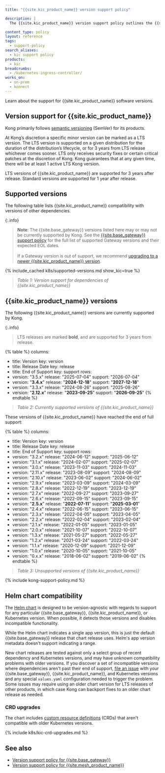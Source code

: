 ```yaml
---
title: "{{site.kic_product_name}} version support policy"

description: |
  The {{site.kic_product_name}} version support policy outlines the {{site.kic_product_name}} versioning scheme and version lifecycle, from release to sunset support.

content_type: policy
layout: reference
tags:
  - support-policy
search_aliases: 
  - kic support policy
products:
  - kic
breadcrumbs:
  - /kubernetes-ingress-controller/
works_on:
  - on-prem
  - konnect
---
```


Learn about the support for {{site.kic_product_name}} software versions.

## Version support for {{site.kic_product_name}}

Kong primarily follows [semantic versioning](https://semver.org/) (SemVer) for its products.

At Kong’s discretion a specific minor version can be marked as a LTS version. The LTS version is supported on a given distribution for the duration of the distribution’s lifecycle, or for 3 years from LTS release whichever comes sooner. LTS only receives security fixes or certain critical patches at the discretion of Kong. Kong guarantees that at any given time, there will be at least 1 active LTS Kong version.

LTS versions of {{site.kic_product_name}} are supported for 3 years after release. Standard versions are supported for 1 year after release.

## Supported versions

The following table lists {{site.kic_product_name}} compatibility with versions of other dependencies.

{:.info}
> **Note**: The {{site.base_gateway}} versions listed here may or may not be currently supported by Kong. 
See the [{{site.base_gateway}} support policy](/gateway/version-support-policy/) for the full list of supported Gateway versions and their expected EOL dates.
> <br><br>
> If a Gateway version is out of support, we recommend [upgrading to a newer {{site.kic_product_name}} version](/kubernetes-ingress-controller/faq/upgrading-ingress-controller/).

{% include_cached k8s/supported-versions.md show_kic=true %}

> _Table 1: Version support for dependencies of {{site.kic_product_name}}_

## {{site.kic_product_name}} versions

The following {{site.kic_product_name}} versions are currently supported by Kong.

{:.info}
> LTS releases are marked **bold**, and are supported for 3 years from release.

{% table %}
columns:
  - title: Version
    key: version
  - title: Release Date
    key: release
  - title: End of Support
    key: support
rows:
  - version: "3.5.x"
    release: "2025-07-04"
    support: "2026-07-04"
  - version: "**3.4.x**"
    release: "**2024-12-18**"
    support: "**2027-12-18**"
  - version: "3.3.x"
    release: "2024-08-26"
    support: "2025-08-26"
  - version: "**2.12.x**"
    release: "**2023-09-25**"
    support: "**2026-09-25**"
{% endtable %}
> _Table 2: Currently supported versions of {{site.kic_product_name}}_

These versions of {{site.kic_product_name}} have reached the end of full support:

{% table %}
columns:
  - title: Version
    key: version
  - title: Release Date
    key: release
  - title: End of Support
    key: support
rows:
  - version: "3.2.x"
    release: "2024-06-12"
    support: "2025-06-12"
  - version: "3.1.x"
    release: "2024-02-07"
    support: "2025-02-07"
  - version: "3.0.x"
    release: "2023-11-03"
    support: "2024-11-03"
  - version: "2.11.x"
    release: "2023-08-09"
    support: "2024-08-09"
  - version: "2.10.x"
    release: "2023-06-02"
    support: "2024-06-02"
  - version: "2.9.x"
    release: "2023-03-09"
    support: "2024-03-09"
  - version: "2.8.x"
    release: "2022-12-19"
    support: "2023-12-19"
  - version: "2.7.x"
    release: "2022-09-27"
    support: "2023-09-27"
  - version: "2.6.x"
    release: "2022-09-15"
    support: "2023-09-15"
  - version: "**2.5.x**"
    release: "**2022-07-11**"
    support: "**2025-03-01**"
  - version: "2.4.x"
    release: "2022-06-15"
    support: "2023-06-15"
  - version: "2.3.x"
    release: "2022-04-05"
    support: "2023-04-05"
  - version: "2.2.x"
    release: "2022-02-04"
    support: "2023-02-04"
  - version: "2.1.x"
    release: "2022-01-05"
    support: "2023-01-05"
  - version: "2.0.x"
    release: "2021-10-07"
    support: "2022-10-07"
  - version: "1.3.x"
    release: "2021-05-27"
    support: "2022-05-27"
  - version: "1.2.x"
    release: "2021-03-24"
    support: "2022-03-24"
  - version: "1.1.x"
    release: "2020-12-09"
    support: "2021-12-09"
  - version: "1.0.x"
    release: "2020-10-05"
    support: "2021-10-05"
  - version: "0.x.x"
    release: "2018-06-02"
    support: "2019-06-02"
{% endtable %}
> _Table 3: Unsupported versions of {{site.kic_product_name}}_

{% include kong-support-policy.md %}

## Helm chart compatibility

The [Helm chart](https://github.com/Kong/charts/) is designed to be version-agnostic with regards to support for any particular {{site.base_gateway}},
{{site.kic_product_name}}, or Kubernetes version. When possible, it detects
those versions and disables incompatible functionality.

While the Helm chart indicates a single app version, this is just the default
{{site.base_gateway}} release that chart release uses. Helm's app version
metadata doesn't support indicating a range.

New chart releases are tested against only a select group of recent
dependency and Kubernetes versions, and may have unknown compatibility problems
with older versions. If you discover a set of incompatible versions where
dependencies aren't past their end of support, [file an
issue](https://github.com/Kong/charts/issues/) with your {{site.base_gateway}},
{{site.kic_product_name}}, and Kubernetes versions and any special `values.yaml`
configuration needed to trigger the problem. Some issues may require using an
older chart version for LTS releases of other products, in which case Kong can
backport fixes to an older chart release as needed.

### CRD upgrades

The chart includes [custom resource definitions](https://kubernetes.io/docs/concepts/extend-kubernetes/api-extension/custom-resources/)
(CRDs) that aren't compatible with older Kubernetes versions.

{% include k8s/kic-crd-upgrades.md %}

## See also

- [Version support policy for {{site.base_gateway}}](/gateway/version-support-policy/)
- [Version support policy for {{site.mesh_product_name}}](/mesh/support-policy/)
